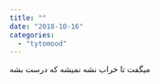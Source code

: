 ```yaml
---
title: ""
date: "2018-10-16"
categories: 
  - "tytomood"
---
```


میگفت تا خراب نشه نمیشه که درست بشه
